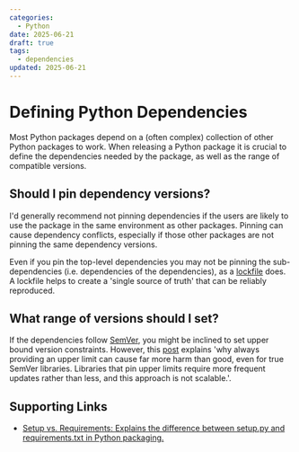 ```yaml
---
categories:
  - Python
date: 2025-06-21 
draft: true
tags:
  - dependencies
updated: 2025-06-21 
---
```


# Defining Python Dependencies

Most Python packages depend on a (often complex) collection of other Python packages to work. When releasing a Python package it is crucial to define the dependencies needed by the package, as well as the range of compatible versions.

## Should I pin dependency versions?

I'd generally recommend not pinning dependencies if the users are likely to use the package in the same environment as other packages. Pinning can cause dependency conflicts, especially if those other packages are not pinning the same dependency versions.

Even if you pin the top-level dependencies you may not be pinning the sub-dependencies (i.e. dependencies of the dependencies), as a [lockfile](https://pydevtools.com/handbook/explanation/what-is-a-lock-file/#:~:text=A%20lockfile%20is%20a%20text,different%20systems%20and%20time%20periods.) does. A lockfile helps to create a 'single source of truth' that can be reliably reproduced.

## What range of versions should I set?

If the dependencies follow [SemVer](https://semver.org/), you might be inclined to set upper bound version constraints. However, this [post](https://iscinumpy.dev/post/bound-version-constraints/) explains 'why always providing an upper limit can cause far more harm than good, even for true SemVer libraries. Libraries that pin upper limits require more frequent updates rather than less, and this approach is not scalable.'.

## Supporting Links

- [Setup vs. Requirements: Explains the difference between setup.py and requirements.txt in Python packaging.](https://caremad.io/posts/2013/07/setup-vs-requirement/)